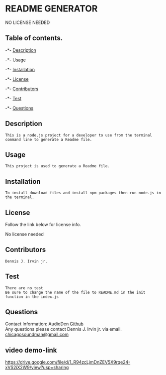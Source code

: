 # README GENERATOR
  NO LICENSE NEEDED

  ##  Table of contents.

  -*- [Description](#Description)
   
  -*- [Usage](#Usage)

  -*- [Installation](#Installation)

  -*- [License](#License)
  
  -*- [Contributors](#Contributors)

  -*- [Test](#Test)
   
  -*- [Questions](#Questions) 


  ##  Description
    This is a node.js project for a developer to use from the terminal command line to generate a Readme file.

  ##  Usage
    This project is used to generate a Readme file.

  ##  Installation
    To install download files and install npm packages then run node.js in the terminal.

  ##  License
  Follow the link below for license info.

  No license needed

  ##  Contributors
    Dennis J. Irvin jr.

  ##  Test
    There are no test
    Be sure to change the name of the file to README.md in the init function in the index.js
  
  ##  Questions
  Contact Information:
  AudioDen
  [Github](http://github.com/AudioDen)   
  Any questions please contact Dennis J. Irvin jr. via email.
  chicagosoundman@gmail.com
  
  ## video demo-link
  https://drive.google.com/file/d/1_R94zcLjmDnZEV5X9rqe24-xVS2iX2W9/view?usp=sharing
